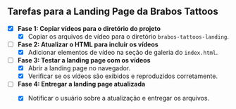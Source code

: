 ## Tarefas para a Landing Page da Brabos Tattoos

- [x] **Fase 1: Copiar vídeos para o diretório do projeto**
  - [x] Copiar os arquivos de vídeo para o diretório `brabos-tattoos-landing`.

- [ ] **Fase 2: Atualizar o HTML para incluir os vídeos**
  - [x] Adicionar elementos de vídeo na seção de galeria do `index.html`.

- [ ] **Fase 3: Testar a landing page com os vídeos**
  - [x] Abrir a landing page no navegador.
  - [x] Verificar se os vídeos são exibidos e reproduzidos corretamente.

- [ ] **Fase 4: Entregar a landing page atualizada**
  - [x] Notificar o usuário sobre a atualização e entregar os arquivos.

